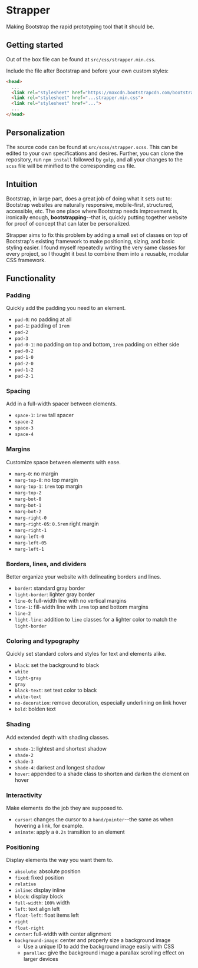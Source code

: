 # Strapper
Making Bootstrap the rapid prototyping tool that it should be.

## Getting started
Out of the box file can be found at `src/css/strapper.min.css`.

Include the file after Bootstrap and before your own custom styles:
```html
<head>
  ...
  <link rel="stylesheet" href="https://maxcdn.bootstrapcdn.com/bootstrap/4.0.0-alpha.6/css/bootstrap.min.css" integrity="sha384-rwoIResjU2yc3z8GV/NPeZWAv56rSmLldC3R/AZzGRnGxQQKnKkoFVhFQhNUwEyJ" crossorigin="anonymous">
  <link rel="stylesheet" href="...strapper.min.css">
  <link rel="stylesheet" href="...">
  ...
</head>
```

## Personalization
The source code can be found at `src/scss/strapper.scss`. This can be edited to your own specifications and desires. Further, you can clone the repository, run `npm install` followed by `gulp`, and all your changes to the `scss` file will be minified to the corresponding `css` file.

## Intuition
Bootstrap, in large part, does a great job of doing what it sets out to: Bootstrap websites are naturally responsive, mobile-first, structured, accessible, etc. The one place where Bootstrap needs improvement is, ironically enough, __bootstrapping__--that is, quickly putting together website for proof of concept that can later be personalized.

Strapper aims to fix this problem by adding a small set of classes on top of Bootstrap's existing framework to make positioning, sizing, and basic styling easier. I found myself repeatedly writing the very same classes for every project, so I thought it best to combine them into a reusable, modular CSS framework.

## Functionality

### Padding
Quickly add the padding you need to an element.
* `pad-0`: no padding at all
* `pad-1`: padding of `1rem`
* `pad-2`
* `pad-3`
* `pad-0-1`: no padding on top and bottom, `1rem` padding on either side
* `pad-0-2`
* `pad-1-0`
* `pad-2-0`
* `pad-1-2`
* `pad-2-1`

### Spacing
Add in a full-width spacer between elements.
* `space-1`: `1rem` tall spacer
* `space-2`
* `space-3`
* `space-4`

### Margins
Customize space between elements with ease.
* `marg-0`: no margin
* `marg-top-0`: no top margin
* `marg-top-1`: `1rem` top margin
* `marg-top-2`
* `marg-bot-0`
* `marg-bot-1`
* `marg-bot-2`
* `marg-right-0`
* `marg-right-05`: `0.5rem` right margin
* `marg-right-1`
* `marg-left-0`
* `marg-left-05`
* `marg-left-1`

### Borders, lines, and dividers
Better organize your website with delineating borders and lines.
* `border`: standard gray border
* `light-border`: lighter gray border
* `line-0`: full-width line with no vertical margins
* `line-1`: fill-width line with `1rem` top and bottom margins
* `line-2`
* `light-line`: addition to `line` classes for a lighter color to match the `light-border`

### Coloring and typography
Quickly set standard colors and styles for text and elements alike.
* `black`: set the background to black
* `white`
* `light-gray`
* `gray`
* `black-text`: set text color to black
* `white-text`
* `no-decoration`: remove decoration, especially underlining on link hover
* `bold`: bolden text

### Shading
Add extended depth with shading classes.
* `shade-1`: lightest and shortest shadow
* `shade-2`
* `shade-3`
* `shade-4`: darkest and longest shadow
* `hover`: appended to a shade class to shorten and darken the element on hover

### Interactivity
Make elements do the job they are supposed to.
* `cursor`: changes the cursor to a `hand/pointer`--the same as when hovering a link, for example.
* `animate`: apply a `0.2s` transition to an element

### Positioning
Display elements the way you want them to.
* `absolute`: absolute position
* `fixed`: fixed position
* `relative`
* `inline`: display inline
* `block`: display block
* `full-width`: `100%` width
* `left`: text align left
* `float-left`: float items left
* `right`
* `float-right`
* `center`: full-width with center alignment
* `background-image`: center and properly size a background image
  * Use a unique ID to add the background image easily with CSS
  * `parallax`: give the background image a parallax scrolling effect on larger devices
